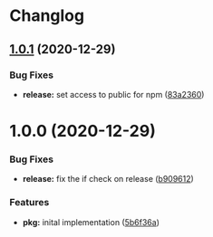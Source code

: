 # Changlog

## [1.0.1](https://github.com/esatterwhite/multi-release/compare/v1.0.0...v1.0.1) (2020-12-29)


### Bug Fixes

* **release:** set access to public for npm ([83a2360](https://github.com/esatterwhite/multi-release/commit/83a23603cbd1308e22385577888d06b3ffd9bd5f))

# 1.0.0 (2020-12-29)


### Bug Fixes

* **release:** fix the if check on release ([b909612](https://github.com/esatterwhite/multi-release/commit/b90961295519f67d7a9bed3846d6a1e5849fe316))


### Features

* **pkg:** inital implementation ([5b6f36a](https://github.com/esatterwhite/multi-release/commit/5b6f36ae57b99f41e3764ad08a596956f6b82e95))
